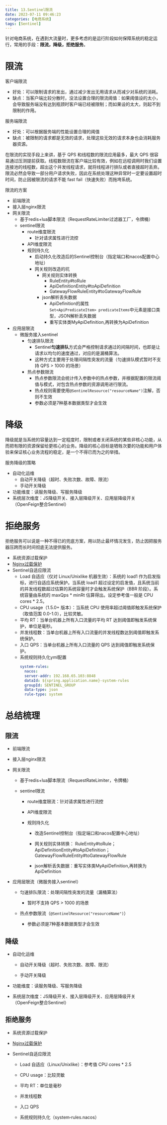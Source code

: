 ```yaml
---
title: 13.Sentinel限流
date: 2023-07-11 09:46:23
categories: [电商系统]
tags: [Sentinel]
---
```


针对电商系统，在遇到大流量时，更多考虑的是运行阶段如何保障系统的稳定运行，常用的手段：**限流，降级，拒绝服务**。

# 限流

客户端限流
* 好处：可以限制请求的发出，通过减少发出无用请求从而减少对系统的消耗。
* 缺点：当客户端比较分散时，没法设置合理的限流阈值：如果阈值设的太小，会导致服务端没有达到瓶颈时客户端已经被限制；而如果设的太大，则起不到限制的作用。
  
服务端限流
* 好处：可以根据服务端的性能设置合理的阈值
* 缺点：被限制的请求都是无效的请求，处理这些无效的请求本身也会消耗服务器资源。
 
在限流的实现手段上来讲，基于 QPS 和线程数的限流应用最多，最大 QPS 很容易通过压测提前获取。线程数限流在客户端比较有效，例如在远程调用时我们设置连接池的线程数，超出这个并发线程请求，就将线程进行排队或者直接超时丢弃。限流必然会导致一部分用户请求失败，因此在系统处理这种异常时一定要设置超时时间，防止因被限流的请求不能 fast fail（快速失败）而拖垮系统。

限流的方案
* 前端限流
* 接入层nginx限流
* 网关限流     
  * 基于redis+lua脚本限流（RequestRateLimiter过滤器工厂，令牌桶）
  * sentinel限流
    * route维度限流
      * 针对请求属性进行流控
    * API维度限流
    * 规则持久化
      * 启动持久化改造后的Sentinel控制台（指定端口和nacos配置中心地址）
      * 网关规则改造的坑
        * 网关规则实体转换
          * RuleEntity#toRule
          * ApiDefinitionEntity#toApiDefinition
          * GatewayFlowRuleEntity#toGatewayFlowRule
        * json解析丢失数据
          * ApiDefinition的属性`Set<ApiPredicateItem> predicateItems`中元素是接口类型，JSON解析丢失数据
          * 重写实体类MyApiDefinition,再转换为ApiDefinition
* 应用层限流 
  * 微服务接入sentinel
    * 匀速排队限流
      * Sentinel**匀速排队**方式会严格控制请求通过的间隔时间，也即是让请求以均匀的速度通过，对应的是漏桶算法。
      * 这种方式主要用于处理间隔性突发的流量（匀速排队模式暂时不支持 QPS > 1000 的场景）
    * 热点参数限流
      * 热点参数限流会统计传入参数中的热点参数，并根据配置的限流阈值与模式，对包含热点参数的资源调用进行限流。
      * 热点规则需要使用`@SentinelResource("resourceName")`注解，否则不生效
      * 参数必须是7种基本数据类型才会生效

# 降级

降级就是当系统的容量达到一定程度时，限制或者关闭系统的某些非核心功能，从而把有限的资源保留给更核心的业务。降级的核心目标是牺牲次要的功能和用户体验来保证核心业务流程的稳定，是一个不得已而为之的举措。

服务降级的策略
* 自动化运维
  * 自动开关降级（超时、失败次数、故障、限流）
  * 手动开关降级
* 功能维度：读服务降级、写服务降级
* 系统层次维度：JS降级开关、接入层降级开关、应用层降级开关（OpenFeign整合Sentinel）

# 拒绝服务

拒绝服务可以说是一种不得已的兜底方案，用以防止最坏情况发生，防止因把服务器压跨而长时间彻底无法提供服务。
* 系统资源过载保护 
* [Nginx过载保护](https://github.com/alibaba/nginx-http-sysguard)
* Sentinel自适应限流
  * Load 自适应（仅对 Linux/Unix­like 机器生效）：系统的 load1 作为启发指标，进行自适应系统保护。当系统 load1 超过设定的启发值，且系统当前的并发线程数超过估算的系统容量时才会触发系统保护（BBR 阶段）。系统容量由系统的 maxQps * minRt 估算得出。设定参考值一般是 CPU cores * 2.5。
  * CPU usage（1.5.0+ 版本）：当系统 CPU 使用率超过阈值即触发系统保护（取值范围 0.0-­1.0），比较灵敏。
  * 平均 RT：当单台机器上所有入口流量的平均 RT 达到阈值即触发系统保护，单位是毫秒。
  * 并发线程数：当单台机器上所有入口流量的并发线程数达到阈值即触发系统保护。
  * 入口 QPS：当单台机器上所有入口流量的 QPS 达到阈值即触发系统保护。
  * 系统规则持久化yml配置
    ```yml
    system‐rules:
      nacos:
      server‐addr: 192.168.65.103:8848
      dataId: ${spring.application.name}‐system‐rules
      groupId: SENTINEL_GROUP
      data‐type: json
      rule‐type: system
    ```

# 总结梳理

## 限流

- 前端限流
    
- 接入层nginx限流
    
- 网关限流
    
    - 基于redis+lua脚本限流（RequestRateLimiter，令牌桶）
        
    - sentinel限流
        
        - route维度限流：针对请求属性进行流控
            
        - API维度限流
            
        - 规则持久化
            
            - 改造Sentinel控制台（指定端口和nacos配置中心地址）
                
            - 网关规则实体转换： RuleEntity#toRule； ApiDefinitionEntity#toApiDefinition； GatewayFlowRuleEntity#toGatewayFlowRule
                
            - json解析丢失数据：重写实体类MyApiDefinition,再转换为ApiDefinition
                
- 应用层限流（微服务接入sentinel）
    
    - 匀速排队限流：处理间隔性突发的流量（漏桶算法）
        
        - 暂时不支持 QPS > 1000 的场景
            
    - 热点参数限流（`@SentinelResource("resourceName")`）
        
        - 参数必须是7种基本数据类型才会生效
            

## 降级

- 自动化运维
    
    - 自动开关降级（超时、失败次数、故障、限流）
        
    - 手动开关降级
        
- 功能维度：读服务降级、写服务降级
    
- 系统层次维度：JS降级开关、接入层降级开关、应用层降级开关（OpenFeign整合Sentinel）
    

## 拒绝服务

- 系统资源过载保护
    
- [Nginx过载保护](https://github.com/alibaba/nginx-http-sysguard)
    
- Sentinel自适应限流
    
    - Load 自适应（Linux/Unix­like）：参考值 CPU cores \* 2.5
        
    - CPU usage：比较灵敏
        
    - 平均 RT：单位是毫秒
        
    - 并发线程数
        
    - 入口 QPS
        
    - 系统规则持久化（system‐rules.nacos）

